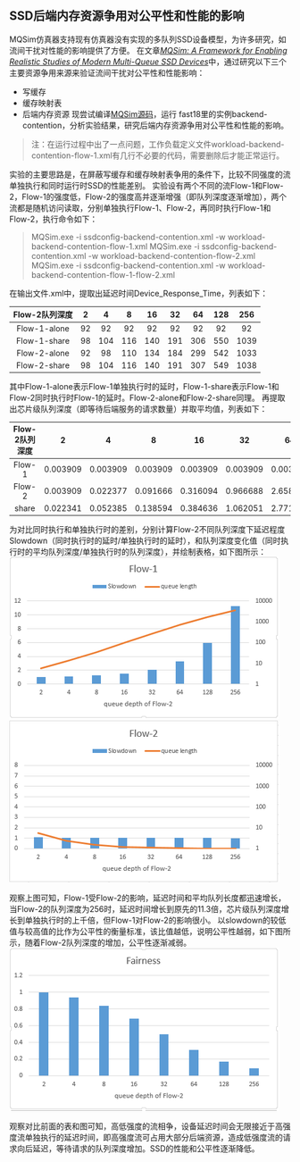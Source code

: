 ## SSD后端内存资源争用对公平性和性能的影响 
MQSim仿真器支持现有仿真器没有实现的多队列SSD设备模型，为许多研究，如流间干扰对性能的影响提供了方便。 
在文章[*MQSim: A Framework for Enabling Realistic Studies of Modern Multi-Queue SSD Devices*](https://www.usenix.org/conference/fast18/presentation/tavakkol)中，通过研究以下三个主要资源争用来源来验证流间干扰对公平性和性能影响： 
* 写缓存 
* 缓存映射表 
* 后端内存资源 
现尝试编译[MQSim源码](https://github.com/CMU-SAFARI/MQSim)，运行 fast18里的实例backend-contention，分析实验结果，研究后端内存资源争用对公平性和性能的影响。 
> 注：在运行过程中出了一点问题，工作负载定义文件workload-backend-contention-flow-1.xml有几行不必要的代码，需要删除后才能正常运行。 

实验的主要思路是，在屏蔽写缓存和缓存映射表争用的条件下，比较不同强度的流单独执行和同时运行时SSD的性能差别。 
实验设有两个不同的流Flow-1和Flow-2，Flow-1的强度低，Flow-2的强度高并逐渐增强（即队列深度逐渐增加），两个流都是随机访问读取，分别单独执行Flow-1、Flow-2，再同时执行Flow-1和Flow-2，执行命令如下： 
> MQSim.exe -i ssdconfig-backend-contention.xml -w workload-backend-contention-flow-1.xml 
> MQSim.exe -i ssdconfig-backend-contention.xml -w workload-backend-contention-flow-2.xml 
> MQSim.exe -i ssdconfig-backend-contention.xml -w workload-backend-contention-flow-1-flow-2.xml 
 
在输出文件.xml中，提取出延迟时间Device_Response_Time，列表如下： 

| Flow-2队列深度| 2 |  4 | 8 | 16 | 32 | 64 | 128 | 256 |
|:-------:|:-----:|:-----:|:-----:|:-----:|:-----:|:-----:|:-----:|:-----:|
|Flow-1-alone| 92 | 92 | 92 | 92 | 92 | 92 | 92 | 92|
|Flow-1-share| 98 | 104 | 116 | 140 | 191 | 306 | 550 | 1039|
|Flow-2-alone| 92 | 98 | 110 | 134 | 184 |	299	| 542 | 1033|
|Flow-2-share| 98 | 104 | 116 |	140 | 191 | 307 | 549 | 1038| 

其中Flow-1-alone表示Flow-1单独执行时的延时，Flow-1-share表示Flow-1和Flow-2同时执行时Flow-1的延时。Flow-2-alone和Flow-2-share同理。 
再提取出芯片级队列深度（即等待后端服务的请求数量）并取平均值，列表如下： 

|Flow-2队列深度| 2 |  4 | 8 | 16 | 32 | 64 | 128 | 256 | 
|:-------:|:-----:|:-----:|:-----:|:-----:|:-----:|:-----:|:-----:|:-----:| 
|Flow-1|0.003909|0.003909|0.003909|0.003909|0.003909|0.003909|0.003909|0.003909| 
|Flow-2|0.003909|0.022377|0.091666|0.316094|0.966688|2.658375|6.460945|14.34906| 
|share|0.022341|0.052385|0.138594|0.384636|1.062051|2.771875|6.579433|14.43401| 

为对比同时执行和单独执行时的差别，分别计算Flow-2不同队列深度下延迟程度Slowdown（同时执行时的延时/单独执行时的延时），和队列深度变化值（同时执行时的平均队列深度/单独执行时的队列深度），并绘制表格，如下图所示： 
![flow-1](https://github.com/yaail/learnSSD/blob/master/backend-contention/Flow-1.PNG) 
![flow-2](https://github.com/yaail/learnSSD/blob/master/backend-contention/Flow-2.PNG) 

观察上图可知，Flow-1受Flow-2的影响，延迟时间和平均队列长度都迅速增长，当Flow-2的队列深度为256时，延迟时间增长到原先的11.3倍，芯片级队列深度增长到单独执行时的上千倍，但Flow-1对Flow-2的影响很小。 
以slowdown的较低值与较高值的比作为公平性的衡量标准，该比值越低，说明公平性越弱，如下图所示，随着Flow-2队列深度的增加，公平性逐渐减弱。 
![fairness](https://github.com/yaail/learnSSD/blob/master/backend-contention/Fairness.PNG) 

观察对比前面的表和图可知，高低强度的流相争，设备延迟时间会无限接近于高强度流单独执行的延迟时间，即高强度流可占用大部分后端资源，造成低强度流的请求向后延迟，等待请求的队列深度增加。SSD的性能和公平性逐渐降低。 